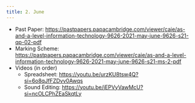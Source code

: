 ```yaml
---
title: 2. June
---
```


- Past Paper: https://pastpapers.papacambridge.com/viewer/caie/as-and-a-level-information-technology-9626-2021-may-june-9626-s21-qp-02-pdf
- Marking Scheme: https://pastpapers.papacambridge.com/viewer/caie/as-and-a-level-information-technology-9626-2021-may-june-9626-s21-ms-2-pdf
- Videos (in order)
    - Spreadsheet: https://youtu.be/urzKU8tsw4Q?si=6o8qJfFZDvv0Awqs
    - Sound Editing: https://youtu.be/jEPVyVawMcU?si=ncOLCPhZEaSkqtLy

